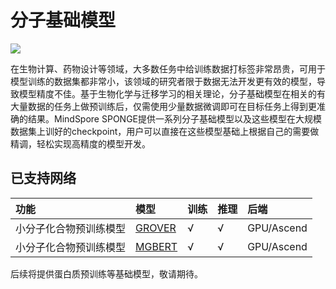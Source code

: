 # 分子基础模型

<a href="https://gitee.com/mindspore/docs/blob/master/docs/mindsponge/docs/source_zh_cn/user/basic.md" target="_blank"><img src="https://mindspore-website.obs.cn-north-4.myhuaweicloud.com/website-images/master/resource/_static/logo_source.png"></a>

在生物计算、药物设计等领域，大多数任务中给训练数据打标签非常昂贵，可用于模型训练的数据集都非常小，该领域的研究者限于数据无法开发更有效的模型，导致模型精度不佳。基于生物化学与迁移学习的相关理论，分子基础模型在相关的有大量数据的任务上做预训练后，仅需使用少量数据微调即可在目标任务上得到更准确的结果。MindSpore SPONGE提供一系列分子基础模型以及这些模型在大规模数据集上训好的checkpoint，用户可以直接在这些模型基础上根据自己的需要做精调，轻松实现高精度的模型开发。

## 已支持网络

| 功能          | 模型                            | 训练 | 推理 | 后端       |
| :----------- | :------------------------------ | :--- | :--- | :-------- |
| 小分子化合物预训练模型 | [GROVER](https://gitee.com/mindspore/mindscience/pulls/441/files#) | √    | √   | GPU/Ascend |
| 小分子化合物预训练模型 | [MGBERT](https://gitee.com/mindspore/mindscience/pulls/631/files#) | √    | √   | GPU/Ascend |

后续将提供蛋白质预训练等基础模型，敬请期待。